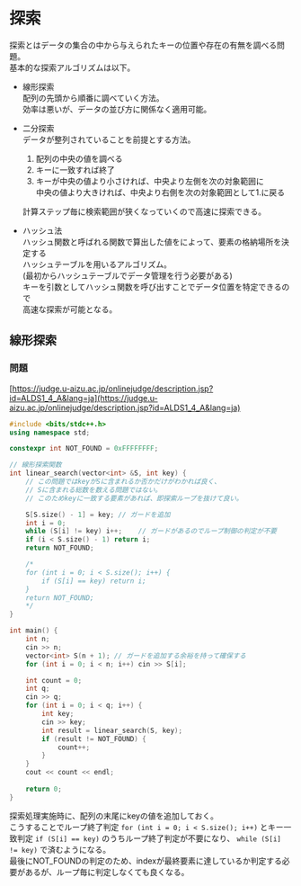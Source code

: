 # 探索

探索とはデータの集合の中から与えられたキーの位置や存在の有無を調べる問題。  
基本的な探索アルゴリズムは以下。

- 線形探索  
  配列の先頭から順番に調べていく方法。  
  効率は悪いが、データの並び方に関係なく適用可能。  

- 二分探索  
  データが整列されていることを前提とする方法。  
  1. 配列の中央の値を調べる
  2. キーに一致すれば終了
  3. キーが中央の値より小さければ、中央より左側を次の対象範囲に  
     中央の値より大きければ、中央より右側を次の対象範囲として1.に戻る  

  計算ステップ毎に検索範囲が狭くなっていくので高速に探索できる。

- ハッシュ法  
  ハッシュ関数と呼ばれる関数で算出した値をによって、要素の格納場所を決定する  
  ハッシュテーブルを用いるアルゴリズム。  
  (最初からハッシュテーブルでデータ管理を行う必要がある)  
  キーを引数としてハッシュ関数を呼び出すことでデータ位置を特定できるので  
  高速な探索が可能となる。

## 線形探索

### 問題

[https://judge.u-aizu.ac.jp/onlinejudge/description.jsp?id=ALDS1_4_A&lang=ja](https://judge.u-aizu.ac.jp/onlinejudge/description.jsp?id=ALDS1_4_A&lang=ja)

```cpp
#include <bits/stdc++.h>
using namespace std;

constexpr int NOT_FOUND = 0xFFFFFFFF;

// 線形探索関数
int linear_search(vector<int> &S, int key) {
    // この問題ではkeyがSに含まれるか否かだけがわかれば良く、
    // Sに含まれる総数を数える問題ではない。  
    // このためkeyに一致する要素があれば、即探索ループを抜けて良い。

    S[S.size() - 1] = key; // ガードを追加
    int i = 0;
    while (S[i] != key) i++;    // ガードがあるのでループ制御の判定が不要
    if (i < S.size() - 1) return i;
    return NOT_FOUND;

    /*
    for (int i = 0; i < S.size(); i++) {
        if (S[i] == key) return i;
    }
    return NOT_FOUND;
    */
}

int main() {
    int n;
    cin >> n;
    vector<int> S(n + 1); // ガードを追加する余裕を持って確保する
    for (int i = 0; i < n; i++) cin >> S[i];

    int count = 0;
    int q;
    cin >> q;
    for (int i = 0; i < q; i++) {
        int key;
        cin >> key;
        int result = linear_search(S, key);
        if (result != NOT_FOUND) {
            count++;
        }
    }
    cout << count << endl;
    
    return 0;
}
```

探索処理実施時に、配列の末尾にkeyの値を追加しておく。  
こうすることでループ終了判定 `for (int i = 0; i < S.size(); i++)` とキー一致判定 `if (S[i] == key)` のうちループ終了判定が不要になり、 `while (S[i] != key)` で済むようになる。  
最後にNOT_FOUNDの判定のため、indexが最終要素に達しているか判定する必要があるが、ループ毎に判定しなくても良くなる。